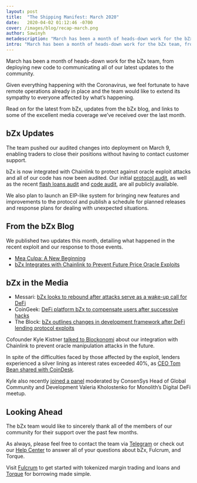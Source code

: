 ```yaml
---
layout: post
title:  "The Shipping Manifest: March 2020"
date:   2020-04-02 01:12:46 -0700
cover: /images/blog/recap-march.png
author: Sawinyh
metadescription: "March has been a month of heads-down work for the bZx team, from deploying new code to communicating all of our latest updates to the community"
intro: "March has been a month of heads-down work for the bZx team, from deploying new code to communicating all of our latest updates to the community"
---
```


March has been a month of heads-down work for the bZx team, from deploying new code to communicating all of our latest updates to the community.

Given everything happening with the Coronavirus, we feel fortunate to have remote operations already in place and the team would like to extend its sympathy to everyone affected by what’s happening.

Read on for the latest from bZx, updates from the bZx blog, and links to some of the excellent media coverage we’ve received over the last month.


## bZx Updates

The team pushed our audited changes into deployment on March 9, enabling traders to close their positions without having to contact customer support.

bZx is now integrated with Chainlink to protect against oracle exploit attacks and all of our code has now been audited. Our initial [protocol audit](https://github.com/mattdf/audits/blob/master/bZx/bzx-audit.pdf), as well as the recent [flash loans audit](https://bzx.network/pdfs/CertiK%20Verification%20Report%20for%20bZx.pdf) and [code audit](https://bzx.network/pdfs/CertiK%20Verification%20Report%20for%20bZx.pdf), are all publicly available.

We also plan to launch an EIP-like system for bringing new features and improvements to the protocol and publish a schedule for planned releases and response plans for dealing with unexpected situations.


## From the bZx Blog

We published two updates this month, detailing what happened in the recent exploit and our response to those events.



*   [Mea Culpa: A New Beginning](https://bzx.network/blog/mea-culpa)
*   [bZx Integrates with Chainlink to Prevent Future Price Oracle Exploits](https://bzx.network/blog/chainlink-oracles)


## bZx in the Media



*   Messari: [bZx looks to rebound after attacks serve as a wake-up call for DeFi](https://messari.io/article/bzx-looks-to-rebound-after-attacks-serve-as-a-wake-up-call-for-defi)
*   CoinGeek: [DeFi platform bZx to compensate users after successive hacks](https://coingeek.com/defi-platform-bzx-to-compensate-users-after-successive-hacks/)
*   The Block: [bZx outlines changes in development framework after DeFi lending protocol exploits](https://www.theblockcrypto.com/post/58280/bzx-outlines-changes-in-development-framework-after-defi-lending-protocol-exploits)

Cofounder Kyle Kistner [talked to Blockonomi](https://blockonomi.com/defi-1inch-exchange-links-up-with-chainlink/) about our integration with Chainlink to prevent oracle manipulation attacks in the future.

In spite of the difficulties faced by those affected by the exploit, lenders experienced a silver lining as interest rates exceeded 40%, as [CEO Tom Bean shared with CoinDesk](https://www.coindesk.com/yields-of-25-to-42-lure-lenders-back-to-defi-platform-bzx).

Kyle also recently [joined a panel](https://www.pscp.tv/w/1ynJOpWWEArxR) moderated by ConsenSys Head of Global Community and Development Valeria Kholostenko for Monolith’s Digital DeFi meetup.


## Looking Ahead

The bZx team would like to sincerely thank all of the members of our community for their support over the past few months.

As always, please feel free to contact the team via [Telegram](https://t.me/b0xNet) or check out our [Help Center](https://help.bzx.network/en/) to answer all of your questions about bZx, Fulcrum, and Torque.

Visit [Fulcrum](https://fulcrum.trade/) to get started with tokenized margin trading and loans and [Torque](https://torque.loans/##/) for borrowing made simple.

